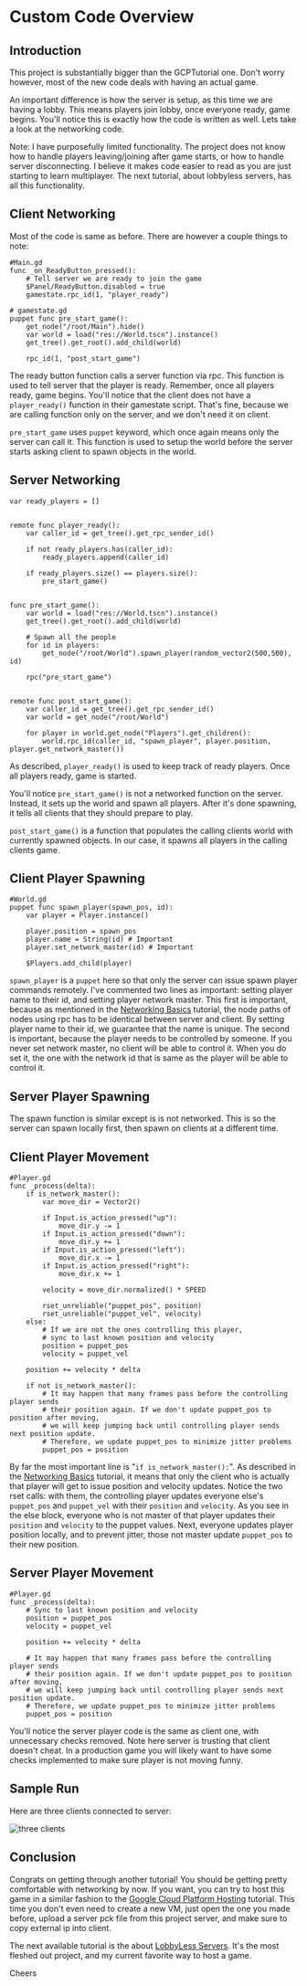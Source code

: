 # Custom Code Overview

## Introduction
This project is substantially bigger than the GCPTutorial one. Don't worry however, most of the new code deals with having an actual game.

An important difference is how the server is setup, as this time we are having a lobby. This means players join lobby, once everyone ready, game begins. You'll notice this is exactly how the code is written as well. Lets take a look at the networking code. 

Note: I have purposefully limited functionality. The project does not know how to handle players leaving/joining after game starts, or how to handle server disconnecting. I believe it makes code easier to read as you are just starting to learn multiplayer. The next tutorial, about lobbyless servers, has all this functionality.  

## Client Networking
Most of the code is same as before. There are however a couple things to note:
```
#Main.gd
func _on_ReadyButton_pressed():
	# Tell server we are ready to join the game
	$Panel/ReadyButton.disabled = true
	gamestate.rpc_id(1, "player_ready")

# gamestate.gd
puppet func pre_start_game():
	get_node("/root/Main").hide()
	var world = load("res://World.tscn").instance()
	get_tree().get_root().add_child(world)
	
	rpc_id(1, "post_start_game")
```
The ready button function calls a server function via rpc. This function is used to tell server that the player is ready. Remember, once all players ready, game begins. You'll notice that the client does not have a `player_ready()` function in their gamestate script. That's fine, because we are calling function only on the server, and we don't need it on client.

`pre_start_game` uses `puppet` keyword, which once again means only the server can call it. This function is used to setup the world before the server starts asking client to spawn objects in the world.

## Server Networking
```
var ready_players = []


remote func player_ready():
	var caller_id = get_tree().get_rpc_sender_id()
	
	if not ready_players.has(caller_id):
		ready_players.append(caller_id)
	
	if ready_players.size() == players.size():
		pre_start_game()


func pre_start_game():
	var world = load("res://World.tscn").instance()
	get_tree().get_root().add_child(world)
	
	# Spawn all the people
	for id in players:
		get_node("/root/World").spawn_player(random_vector2(500,500), id)
	
	rpc("pre_start_game")


remote func post_start_game():
	var caller_id = get_tree().get_rpc_sender_id()
	var world = get_node("/root/World")
	
	for player in world.get_node("Players").get_children():
		world.rpc_id(caller_id, "spawn_player", player.position, player.get_network_master())

```

As described, `player_ready()` is used to keep track of ready players. Once all players ready, game is started.

You'll notice `pre_start_game()` is not a networked function on the server. Instead, it sets up the world and spawn all players. After it's done spawning, it tells all clients that they should prepare to play.

`post_start_game()` is a function that populates the calling clients world with currently spawned objects. In our case, it spawns all players in the calling clients game.

## Client Player Spawning
```
#World.gd
puppet func spawn_player(spawn_pos, id):
	var player = Player.instance()
	
	player.position = spawn_pos
	player.name = String(id) # Important
	player.set_network_master(id) # Important
	
	$Players.add_child(player)
```
`spawn_player` is a `puppet` here so that only the server can issue spawn player commands remotely. I've commented two lines as important: setting player name to their id, and setting player network master. This first is important, because as mentioned in the [Networking Basics](../NetworkingBasics.md) tutorial, the node paths of nodes using rpc has to be identical between server and client. By setting player name to their id, we guarantee that the name is unique. The second is important, because the player needs to be controlled by someone. If you never set network master, no client will be able to control it. When you do set it, the one with the network id that is same as the player will be able to control it.

## Server Player Spawning
The spawn function is similar except is is not networked. This is so the server can spawn locally first, then spawn on clients at a different time.

## Client Player Movement
```
#Player.gd
func _process(delta):
	if is_network_master():
		var move_dir = Vector2()
		
		if Input.is_action_pressed("up"):
			move_dir.y -= 1
		if Input.is_action_pressed("down"):
			move_dir.y += 1
		if Input.is_action_pressed("left"):
			move_dir.x -= 1
		if Input.is_action_pressed("right"):
			move_dir.x += 1
		
		velocity = move_dir.normalized() * SPEED
		
		rset_unreliable("puppet_pos", position)
		rset_unreliable("puppet_vel", velocity)
	else:
		# If we are not the ones controlling this player, 
		# sync to last known position and velocity
		position = puppet_pos
		velocity = puppet_vel
	
	position += velocity * delta
	
	if not is_network_master():
		# It may happen that many frames pass before the controlling player sends
		# their position again. If we don't update puppet_pos to position after moving,
		# we will keep jumping back until controlling player sends next position update.
		# Therefore, we update puppet_pos to minimize jitter problems
		puppet_pos = position
```
By far the most important line is "`if is_network_master():`". As described in the [Networking Basics](../NetworkingBasics.md) tutorial, it means that only the client who is actually that player will get to issue position and velocity updates. Notice the two rset calls: with them, the controlling player updates everyone else's `puppet_pos` and `puppet_vel` with their `position` and `velocity`. As you see in the else block, everyone who is not master of that player updates their `position` and `velocity` to the puppet values. Next, everyone updates player position locally, and to prevent jitter, those not master update `puppet_pos` to their new position. 

## Server Player Movement
```
#Player.gd
func _process(delta):
	# Sync to last known position and velocity
	position = puppet_pos
	velocity = puppet_vel
	
	position += velocity * delta
	
	# It may happen that many frames pass before the controlling player sends
	# their position again. If we don't update puppet_pos to position after moving,
	# we will keep jumping back until controlling player sends next position update.
	# Therefore, we update puppet_pos to minimize jitter problems
	puppet_pos = position
```

You'll notice the server player code is the same as client one, with unnecessary checks removed. Note here server is trusting that client doesn't cheat. In a production game you will likely want to have some checks implemented to make sure player is not moving funny.

## Sample Run
Here are three clients connected to server:

![three clients](images/3Clients.gif)

## Conclusion
Congrats on getting through another tutorial! You should be getting pretty comfortable with networking by now. If you want, you can try to host this game in a similar fashion to the [Google Cloud Platform Hosting](../GCPTutorial/GCPTut.md) tutorial. This time you don't even need to create a new VM, just open the one you made before, upload a server pck file from this project server, and make sure to copy external ip into client.

The next available tutorial is the about [LobbyLess Servers](../LobbylessTutorial/LobbylessTut.md). It's the most fleshed out project, and my current favorite way to host a game.

Cheers